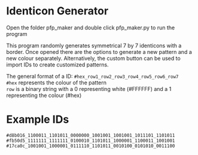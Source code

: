 # Identicon Generator
Open the folder pfp_maker and double click pfp_maker.py to run the program

This program randomly generates symmetrical 7 by 7 identicons with a border.
Once opened there are the options to generate a new pattern and a new colour separately.
Alternatively, the custom button can be used to import IDs to create customized patterns.

The general format of a ID: `#hex_row1_row2_row3_row4_row5_row6_row7`  
`#hex` represents the colour of the pattern  
`row` is a binary string with a 0 representing white (#FFFFFF) and a 1 representing the colour (#hex)

# Example IDs
`#d8b016_1100011_1101011_0000000_1001001_1001001_1011101_1101011`
`#fb50d5_1111111_1111111_0100010_1101011_1000001_1100011_1001001`
`#17ca0c_1001001_1000001_0111110_1101011_0010100_0101010_0011100`
